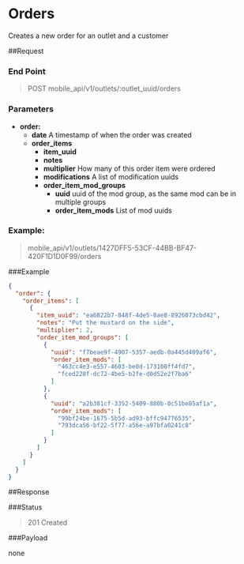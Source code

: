 # Orders
Creates a new order for an outlet and a customer

##Request
### End Point
  > POST mobile_api/v1/outlets/:outlet_uuid/orders

### Parameters

- **order:**
  - **date** A timestamp of when the order was created
  - **order_items**
    - **item_uuid**
    - **notes**
    - **multiplier** How many of this order item were ordered
    - **modifications** A list of modification uuids
    - **order_item_mod_groups**
      - **uuid** uuid of the mod group, as the same mod can be in multiple groups
      - **order_item_mods** List of mod uuids

### Example:
  > mobile_api/v1/outlets/1427DFF5-53CF-44BB-BF47-420F1D1D0F99/orders
  
###Example
```json
{
  "order": {
    "order_items": [
      {
        "item_uuid": "ea6822b7-848f-4de5-8ae8-8926073cbd42",
        "notes": "Put the mustard on the side",
        "multiplier": 2,
        "order_item_mod_groups": [
          {
            "uuid": "f7beae9f-4907-5357-aedb-0a445d409af6",
            "order_item_mods": [
              "463cc4e3-e557-4603-be0d-173100ff4fd7",
              "fced228f-dc72-4be5-b2fe-d0d52e2f7ba6"
            ]
          },
          {
            "uuid": "a2b381cf-3352-5409-880b-0c51be85af1a",
            "order_item_mods": [
              "99bf24be-1675-5b5d-ad93-bffc94776535",
              "793dca56-bf22-5f77-a56e-a97bfa0241c8"
            ]
          }
        ]
      }      
    ]
  }
}
```

##Response

###Status
  > 201 Created

###Payload

none


